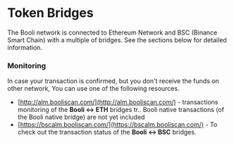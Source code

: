 # Token Bridges

The Booli network is connected to Ethereum Network and BSC \(Binance Smart Chain\) with a multiple of bridges. See the sections below for detailed information.

### Monitoring

In case your transaction is confirmed, but you don't receive the funds on other network, You can use one of the following resources.

* [http://alm.booliscan.com/](http://alm.booliscan.com/) - transactions monitoring of the **Booli &lt;-&gt; ETH** bridges tr.. Booli native transactions \(of the Booli native bridge\) are not yet included
* [https://bscalm.booliscan.com/](https://bscalm.booliscan.com/) - To check out the transaction status of the **Booli &lt;-&gt; BSC** bridges.

